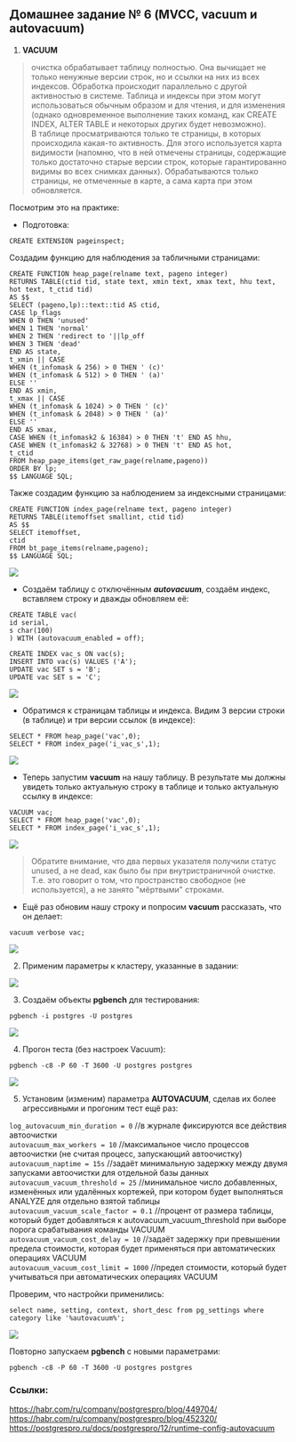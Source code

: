 ## Домашнее задание № 6 (MVCC, vacuum и autovacuum)

1. <b>VACUUM</b>
 >очистка обрабатывает таблицу полностью. Она вычищает не только ненужные версии строк, но и ссылки на них из всех индексов.
Обработка происходит параллельно с другой активностью в системе. Таблица и индексы при этом могут использоваться обычным образом и для чтения, и для изменения (однако одновременное выполнение таких команд, как CREATE INDEX, ALTER TABLE и некоторых других будет невозможно).  
В таблице просматриваются только те страницы, в которых происходила какая-то активность. Для этого используется карта видимости (напомню, что в ней отмечены страницы, содержащие только достаточно старые версии строк, которые гарантированно видимы во всех снимках данных). Обрабатываются только страницы, не отмеченные в карте, а сама карта при этом обновляется.

Посмотрим это на практике:

* Подготовка:

`CREATE EXTENSION pageinspect;`

Создадим функцию для наблюдения за табличными страницами:

 `CREATE FUNCTION heap_page(relname text, pageno integer)`  
`RETURNS TABLE(ctid tid, state text, xmin text, xmax text, hhu text, hot text, t_ctid tid)`  
`AS $$`  
`SELECT (pageno,lp)::text::tid AS ctid,`  
       `CASE lp_flags`  
        `WHEN 0 THEN 'unused'`  
         `WHEN 1 THEN 'normal'`  
         `WHEN 2 THEN 'redirect to '||lp_off`  
         `WHEN 3 THEN 'dead'`  
       `END AS state,`  
       `t_xmin || CASE`  
         `WHEN (t_infomask & 256) > 0 THEN ' (c)'`  
         `WHEN (t_infomask & 512) > 0 THEN ' (a)'`  
         `ELSE ''`  
       `END AS xmin,`  
       `t_xmax || CASE`  
         `WHEN (t_infomask & 1024) > 0 THEN ' (c)'`  
         `WHEN (t_infomask & 2048) > 0 THEN ' (a)'`  
         `ELSE ''`  
       `END AS xmax,`  
       `CASE WHEN (t_infomask2 & 16384) > 0 THEN 't' END AS hhu,`  
       `CASE WHEN (t_infomask2 & 32768) > 0 THEN 't' END AS hot,`  
       `t_ctid`  
`FROM heap_page_items(get_raw_page(relname,pageno))`  
`ORDER BY lp;`  
`$$ LANGUAGE SQL;`

Также создадим функцию за наблюдением за индексными страницами:

`CREATE FUNCTION index_page(relname text, pageno integer)`  
`RETURNS TABLE(itemoffset smallint, ctid tid)`  
`AS $$`  
`SELECT itemoffset,`  
       `ctid`  
`FROM bt_page_items(relname,pageno);`  
`$$ LANGUAGE SQL;`

 ![](pics/dz6/1_cr_fuctions_pages.PNG)

* Создаём таблицу с отключённым <b><i>autovacuum</i></b>, создаём индекс, вставляем строку и дважды обновляем её:

 `CREATE TABLE vac(`  
  `id serial,`  
  `s char(100)`  
`) WITH (autovacuum_enabled = off);`

`CREATE INDEX vac_s ON vac(s);`  
`INSERT INTO vac(s) VALUES ('A');`  
`UPDATE vac SET s = 'B';`  
`UPDATE vac SET s = 'C';` 

 ![](pics/dz6/1_cr_tbl_vac.PNG)
 
* Обратимся к страницам таблицы и индекса. Видим 3 версии строки (в таблице) и три версии ссылок (в индексе):

 `SELECT * FROM heap_page('vac',0);`  
 `SELECT * FROM index_page('i_vac_s',1);`  
 
  ![](pics/dz6/1_3_versions_raw_vac.PNG)
  
* Теперь запустим <b>vacuum</b> на нашу таблицу. В результате мы должны увидеть только актуальную строку в таблице и только актуальную ссылку в индексе:

 `VACUUM vac;`  
 `SELECT * FROM heap_page('vac',0);`  
 `SELECT * FROM index_page('i_vac_s',1);`  
 
 ![](pics/dz6/1_vac_result.PNG)

>Обратите внимание, что два первых указателя получили статус unused, а не dead, как было бы при внутристраничной очистке. Т.е. это говорит о том, что пространство свободное (не используется), а не занято "мёртвыми" строками.

* Ещё раз обновим нашу строку и попросим <b>vacuum</b> рассказать, что он делает:

 `vacuum verbose vac;`

![](pics/dz6/1_vacuum_verbose.PNG)

2. Применим параметры к кластеру, указанные в задании:

 ![](pics/dz6/1_set_config_dwh.png)
 
3. Создаём объекты <b>pgbench</b> для тестирования:
 
 `pgbench -i postgres -U postgres`
 
 ![](pics/dz6/1_create_schema_pgbench.png)
 
4. Прогон теста (без настроек Vacuum):

 `pgbench -c8 -P 60 -T 3600 -U postgres postgres`
 
![](pics/dz6/2_first_test.png) 

5. Установим (изменим) параметра <b>AUTOVACUUM</b>, сделав их более агрессивными и прогоним тест ещё раз:

 `log_autovacuum_min_duration = 0`  //в журнале фиксируются все действия автоочистки  
 `autovacuum_max_workers = 10`  //максимальное число процессов автоочистки (не считая процесс, запускающий автоочистку)  
 `autovacuum_naptime = 15s` //задаёт минимальную задержку между двумя запусками автоочистки для отдельной базы данных  
 `autovacuum_vacuum_threshold = 25` //минимальное число добавленных, изменённых или удалённых кортежей, при котором будет выполняться ANALYZE для отдельно взятой таблицы  
 `autovacuum_vacuum_scale_factor = 0.1`  //процент от размера таблицы, который будет добавляться к autovacuum_vacuum_threshold при выборе порога срабатывания команды VACUUM  
 `autovacuum_vacuum_cost_delay = 10`  //задаёт задержку при превышении предела стоимости, которая будет применяться при автоматических операциях VACUUM  
 `autovacuum_vacuum_cost_limit = 1000`  //предел стоимости, который будет учитываться при автоматических операциях VACUUM  
 
 Проверим, что настройки применились:

 `select name, setting, context, short_desc from pg_settings where category like '%autovacuum%';`

![](pics/dz6/2_set_autovacuum.PNG) 

Повторно запускаем <b>pgbench</b> с новыми параметрами:
 
 `pgbench -c8 -P 60 -T 3600 -U postgres postgres`
 
 

### Ссылки:

https://habr.com/ru/company/postgrespro/blog/449704/  
https://habr.com/ru/company/postgrespro/blog/452320/  
https://postgrespro.ru/docs/postgrespro/12/runtime-config-autovacuum

